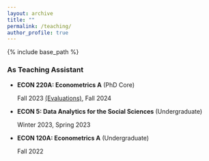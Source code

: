 ```yaml
---
layout: archive
title: ""
permalink: /teaching/
author_profile: true
---
```


{% include base_path %}


### As Teaching Assistant

- **ECON 220A: Econometrics A** (PhD Core) 

    Fall 2023 [(Evaluations)](https://vedant-vohra.github.io/files/Econ-220A-FA23-Evaluations.pdf), Fall 2024

- **ECON 5: Data Analytics for the Social Sciences**  (Undergraduate) 

    Winter 2023, Spring 2023

- **ECON 120A: Econometrics A** (Undergraduate) 

    Fall 2022
